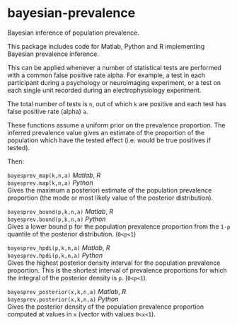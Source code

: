 # bayesian-prevalence

Bayesian inference of population prevalence.

This package includes code for Matlab, Python and R implementing Bayesian prevalence inference. 

This can be applied whenever a number of statistical tests are performed with a common false positive rate alpha. For example, a test in each participant during a psychology or neuroimaging experiment, or a test on each single unit recorded during an electrophysiology experiment.

The total number of tests is `n`, out of which `k` are positive and each test has false positive rate (alpha) `a`. 

These functions assume a uniform prior on the prevalence proportion. The inferred prevalence value gives an estimate of the proportion of the population which have the tested effect (i.e. would be true positives if tested).  

Then:

`bayesprev_map(k,n,a)` *Matlab*, *R*  
`bayesprev.map(k,n,a)` *Python*  
Gives the maximum a posteriori estimate of the population prevalence proportion (the mode or most likely value of the posterior distribution).

`bayesprev_bound(p,k,n,a)` *Matlab*, *R*  
`bayesprev.bound(p,k,n,a)` *Python*  
Gives a lower bound p for the population prevalence proportion from the `1-p` quantile of the posterior distribution. (`0<p<1`)

`bayesprev_hpdi(p,k,n,a)` *Matlab*, *R*  
`bayesprev.hpdi(p,k,n,a)` *Python*  
Gives the highest posterior density interval for the population prevalence proportion. This is the shortest interval of prevalence proportions for which the integral of the posterior density is `p`. (`0<p<1`).

`bayesprev_posterior(x,k,n,a)` *Matlab*, *R*  
`bayesprev.posterior(x,k,n,a)` *Python*  
Gives the posterior density of the population prevalence proportion computed at values in `x` (vector with values `0<x<1`).


